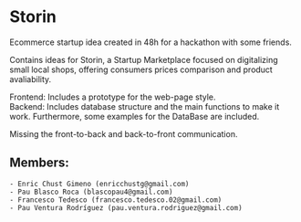 # Storin
Ecommerce startup idea created in 48h for a hackathon with some friends.

Contains ideas for Storin, a Startup Marketplace focused on digitalizing small local shops, offering consumers prices comparison and product avaliability.

Frontend: Includes a prototype for the web-page style.\
Backend: Includes database structure and the main functions to make it work. Furthermore, some examples for the DataBase are included.

Missing the front-to-back and back-to-front communication.

## Members:
	- Enric Chust Gimeno (enricchustg@gmail.com)
	- Pau Blasco Roca (blascopau4@gmail.com)
	- Francesco Tedesco (francesco.tedesco.02@gmail.com)
	- Pau Ventura Rodríguez (pau.ventura.rodriguez@gmail.com)
